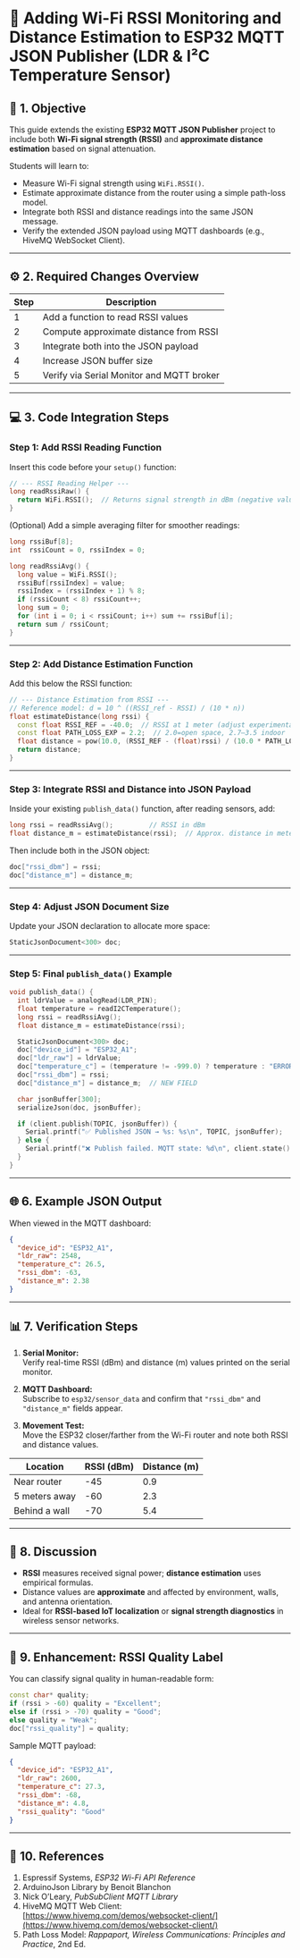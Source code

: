 # 📡 Adding Wi-Fi RSSI Monitoring and Distance Estimation to ESP32 MQTT JSON Publisher (LDR & I²C Temperature Sensor)

## 🧩 1. Objective
This guide extends the existing **ESP32 MQTT JSON Publisher** project to include both **Wi-Fi signal strength (RSSI)** and **approximate distance estimation** based on signal attenuation.  

Students will learn to:
- Measure Wi-Fi signal strength using `WiFi.RSSI()`.
- Estimate approximate distance from the router using a simple path-loss model.
- Integrate both RSSI and distance readings into the same JSON message.
- Verify the extended JSON payload using MQTT dashboards (e.g., HiveMQ WebSocket Client).

---

## ⚙️ 2. Required Changes Overview

| Step | Description |
|------|--------------|
| 1 | Add a function to read RSSI values |
| 2 | Compute approximate distance from RSSI |
| 3 | Integrate both into the JSON payload |
| 4 | Increase JSON buffer size |
| 5 | Verify via Serial Monitor and MQTT broker |

---

## 💻 3. Code Integration Steps

### Step 1: Add RSSI Reading Function
Insert this code before your `setup()` function:
```cpp
// --- RSSI Reading Helper ---
long readRssiRaw() {
  return WiFi.RSSI();  // Returns signal strength in dBm (negative value)
}
```

(Optional) Add a simple averaging filter for smoother readings:
```cpp
long rssiBuf[8];
int  rssiCount = 0, rssiIndex = 0;

long readRssiAvg() {
  long value = WiFi.RSSI();
  rssiBuf[rssiIndex] = value;
  rssiIndex = (rssiIndex + 1) % 8;
  if (rssiCount < 8) rssiCount++;
  long sum = 0;
  for (int i = 0; i < rssiCount; i++) sum += rssiBuf[i];
  return sum / rssiCount;
}
```

---

### Step 2: Add Distance Estimation Function
Add this below the RSSI function:
```cpp
// --- Distance Estimation from RSSI ---
// Reference model: d = 10 ^ ((RSSI_ref - RSSI) / (10 * n))
float estimateDistance(long rssi) {
  const float RSSI_REF = -40.0;  // RSSI at 1 meter (adjust experimentally)
  const float PATH_LOSS_EXP = 2.2;  // 2.0=open space, 2.7–3.5 indoor
  float distance = pow(10.0, (RSSI_REF - (float)rssi) / (10.0 * PATH_LOSS_EXP));
  return distance;
}
```

---

### Step 3: Integrate RSSI and Distance into JSON Payload
Inside your existing `publish_data()` function, after reading sensors, add:
```cpp
long rssi = readRssiAvg();         // RSSI in dBm
float distance_m = estimateDistance(rssi);  // Approx. distance in meters
```

Then include both in the JSON object:
```cpp
doc["rssi_dbm"] = rssi;
doc["distance_m"] = distance_m;
```

---

### Step 4: Adjust JSON Document Size
Update your JSON declaration to allocate more space:
```cpp
StaticJsonDocument<300> doc;
```

---

### Step 5: Final `publish_data()` Example
```cpp
void publish_data() {
  int ldrValue = analogRead(LDR_PIN);
  float temperature = readI2CTemperature();
  long rssi = readRssiAvg();
  float distance_m = estimateDistance(rssi);

  StaticJsonDocument<300> doc;
  doc["device_id"] = "ESP32_A1";
  doc["ldr_raw"] = ldrValue;
  doc["temperature_c"] = (temperature != -999.0) ? temperature : "ERROR";
  doc["rssi_dbm"] = rssi;
  doc["distance_m"] = distance_m;  // NEW FIELD

  char jsonBuffer[300];
  serializeJson(doc, jsonBuffer);

  if (client.publish(TOPIC, jsonBuffer)) {
    Serial.printf("✅ Published JSON → %s: %s\n", TOPIC, jsonBuffer);
  } else {
    Serial.printf("❌ Publish failed. MQTT state: %d\n", client.state());
  }
}
```

---

## 🌐 6. Example JSON Output
When viewed in the MQTT dashboard:
```json
{
  "device_id": "ESP32_A1",
  "ldr_raw": 2548,
  "temperature_c": 26.5,
  "rssi_dbm": -63,
  "distance_m": 2.38
}
```

---

## 📊 7. Verification Steps

1. **Serial Monitor:**  
   Verify real-time RSSI (dBm) and distance (m) values printed on the serial monitor.

2. **MQTT Dashboard:**  
   Subscribe to `esp32/sensor_data` and confirm that `"rssi_dbm"` and `"distance_m"` fields appear.

3. **Movement Test:**  
   Move the ESP32 closer/farther from the Wi-Fi router and note both RSSI and distance values.

| Location | RSSI (dBm) | Distance (m) |
|-----------|------------|--------------|
| Near router | -45 | 0.9 |
| 5 meters away | -60 | 2.3 |
| Behind a wall | -70 | 5.4 |

---

## 🧠 8. Discussion
- **RSSI** measures received signal power; **distance estimation** uses empirical formulas.  
- Distance values are **approximate** and affected by environment, walls, and antenna orientation.  
- Ideal for **RSSI-based IoT localization** or **signal strength diagnostics** in wireless sensor networks.

---

## 🧩 9. Enhancement: RSSI Quality Label
You can classify signal quality in human-readable form:
```cpp
const char* quality;
if (rssi > -60) quality = "Excellent";
else if (rssi > -70) quality = "Good";
else quality = "Weak";
doc["rssi_quality"] = quality;
```

Sample MQTT payload:
```json
{
  "device_id": "ESP32_A1",
  "ldr_raw": 2600,
  "temperature_c": 27.3,
  "rssi_dbm": -68,
  "distance_m": 4.8,
  "rssi_quality": "Good"
}
```

---

## 📎 10. References
1. Espressif Systems, *ESP32 Wi-Fi API Reference*  
2. ArduinoJson Library by Benoit Blanchon  
3. Nick O’Leary, *PubSubClient MQTT Library*  
4. HiveMQ MQTT Web Client: [https://www.hivemq.com/demos/websocket-client/](https://www.hivemq.com/demos/websocket-client/)  
5. Path Loss Model: *Rappaport, Wireless Communications: Principles and Practice*, 2nd Ed.
